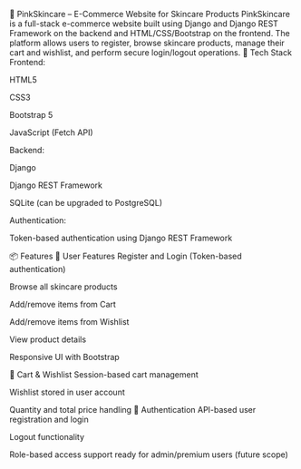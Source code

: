 💖 PinkSkincare – E-Commerce Website for Skincare Products
PinkSkincare is a full-stack e-commerce website built using Django and Django REST Framework on the backend and HTML/CSS/Bootstrap on the frontend. The platform allows users to register, browse skincare products, manage their cart and wishlist, and perform secure login/logout operations.
🔧 Tech Stack
Frontend:

HTML5

CSS3

Bootstrap 5

JavaScript (Fetch API)

Backend:

Django

Django REST Framework

SQLite (can be upgraded to PostgreSQL)

Authentication:

Token-based authentication using Django REST Framework

📦 Features
👤 User Features
Register and Login (Token-based authentication)

Browse all skincare products

Add/remove items from Cart

Add/remove items from Wishlist

View product details

Responsive UI with Bootstrap

🛒 Cart & Wishlist
Session-based cart management

Wishlist stored in user account

Quantity and total price handling
🔐 Authentication
API-based user registration and login

Logout functionality

Role-based access support ready for admin/premium users (future scope)
